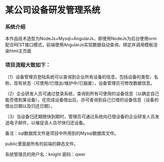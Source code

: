 <h1>某公司设备研发管理系统</h1>
<h3>系统介绍</h3>
<p>本作品技术选型为NodeJs+Mysql+AngularJs，即使用NodeJs为后台使用orm配合REST接口模式，前端使用AngularJs实现数据自动查询，绑定并调用模板渲染html主页面</p>
<h3>项目流程大致如下：</h3>
<p>（1）设备管理员登陆系统可以查询到企业所有设备的信息，包括设备的类型，名称，现有状态（可使用/已借出/维护中/已报废），设备管理员可修改数据信息。</p>
<p>（2）企业研发人员可通过登录系统，查询到所有可使用的设备信息（以确定自己能否借到某设备），在完成设备借出后，亦可查询到自己已借的设备信息（设备的借出日期以及归还日期）。</p>
<p>（3）当设备归还期限快到期时，管理员可通过系统向已借设备的企业研发人员发送电子邮件，以催促该人员尽快归还设备。</p>
<p>备注：sql数据库文件是项目中所用到的Mysql数据库文件。</p>
<p>public里面是所有的前端的静态文件。</p>
<p>系统管理员的用户名：knight 密码：qwer</p>

